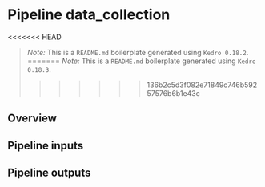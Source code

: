 # Pipeline data_collection

<<<<<<< HEAD
> *Note:* This is a `README.md` boilerplate generated using `Kedro 0.18.2`.
=======
> *Note:* This is a `README.md` boilerplate generated using `Kedro 0.18.3`.
>>>>>>> 136b2c5d3f082e71849c746b59257576b6b1e43c

## Overview

<!---
Please describe your modular pipeline here.
-->

## Pipeline inputs

<!---
The list of pipeline inputs.
-->

## Pipeline outputs

<!---
The list of pipeline outputs.
-->
